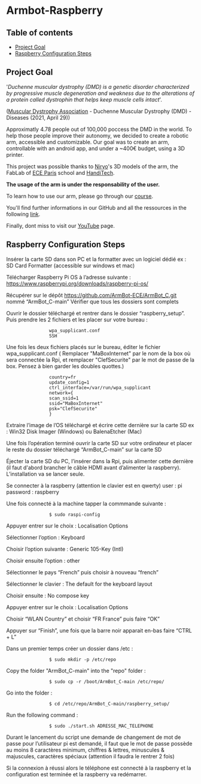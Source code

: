 # Armbot-Raspberry

## Table of contents
* [Project Goal](#project-goal)
* [Raspberry Configuration Steps](#raspberry-configuration-steps)

## Project Goal

'*Duchenne muscular dystrophy (DMD) is a genetic disorder characterized by progressive muscle degeneration and weakness due to the alterations of a protein called dystrophin that helps keep muscle cells intact*'. 

([Muscular Dystrophy Association](https://www.mda.org/disease/duchenne-muscular-dystrophy) - Duchenne Muscular Dystrophy (DMD) - Diseases (2021, April 29))

Approximatly 4.78 people out of 100,000 poccess the DMD in the world. To help those people improve their autonomy, we decided to create a robotic arm, accessible and customizable. Our goal was to create an arm, controllable with an android app, and under a ~400€ budget, using a 3D printer. 

This project was possible thanks to [Niryo](https://niryo.com/fr/)'s 3D models of the arm, the FabLab of [ECE Paris](https://www.ece.fr/) school and [HandiTech](https://handitech-france.fr/).

**The usage of the arm is under the responsability of the user.**

To learn how to use our arm, please go through our [course](https://rise.articulate.com/share/YxWGhuafWEo22Ty-tBzGM7W94fOSDhKb#/).

You'll find further informations in our GitHub and all the ressources in the following [link](https://drive.google.com/drive/folders/1EEAC_9meE7mFTIsfq7AG75mwahTAs3Wy?usp=sharing).

Finally, dont miss to visit our [YouTube](https://www.youtube.com/channel/UCcuagSu5sPNIdyUf5VJzb_w) page.


## Raspberry Configuration Steps

Insérer la carte SD dans son PC et la formatter avec un logiciel dédié 
ex : SD Card Formatter (accessible sur windows et mac) 

Télécharger Raspberry Pi OS à l’adresse suivante : 
https://www.raspberrypi.org/downloads/raspberry-pi-os/

Récupérer sur le dépôt https://github.com/ArmBot-ECE/ArmBot_C.git nommé “ArmBot_C-main”
Vérifier que tous les dossiers sont complets 

Ouvrir le dossier téléchargé et rentrer dans le dossier “raspberry_setup”. Puis prendre les 2 fichiers et les placer sur votre bureau :

					wpa_supplicant.conf
					SSH

Une fois les deux fichiers placés sur le bureau, éditer le fichier wpa_supplicant.conf ( Remplacer "MaBoxInternet" par le nom de la box où sera connectée la Rpi, et remplacer "ClefSecurite" par le mot de passe de la box. Pensez à bien garder les doubles quottes.)

					country=fr
					update_config=1
					ctrl_interface=/var/run/wpa_supplicant
					network={
					scan_ssid=1
					ssid="MaBoxInternet"
					psk="ClefSecurite"
					}

Extraire l’image de l’OS téléchargé et écrire cette dernière sur la carte SD 
ex : Win32 Disk Imager (Windows) ou BalenaEtcher (Mac)

Une fois l’opération terminé ouvrir la carte SD sur votre ordinateur et placer   le reste du dossier téléchargé “ArmBot_C-main” sur la carte SD

Éjecter la carte SD du PC, l’insérer dans la Rpi, puis alimenter cette dernière (il faut d'abord brancher le câble HDMI avant d’alimenter la raspberry). L’installation va se lancer seule.

Se connecter à la raspberry (attention le clavier est en qwerty)
						user : pi	password : raspberry

Une fois connecté à la machine tapper la commmande suivante : 
				
					$ sudo raspi-config 

Appuyer entrer sur le choix : 
					Localisation Options 
					
Sélectionner l’option : 
					Keyboard

Choisir l’option suivante : 
					Generic 105-Key (Intl) 
					
Choisir ensuite l’option : 
					other 

Sélectionner le pays “French” puis choisir à nouveau “french” 

Sélectionner le clavier : 
					The default for the keyboard layout 

Choisir ensuite :
					No compose key

Appuyer entrer sur le choix : 
					Localisation Options
					
Choisir “WLAN Country” et choisir “FR France” puis faire “OK”

Appuyer sur “Finish”, une fois que la barre noir apparait en-bas faire “CTRL + L”

Dans un premier temps créer un dossier dans /etc :

					$ sudo mkdir -p /etc/repo
	
Copy the folder "ArmBot_C-main" into the "repo" folder :

					$ sudo cp -r /boot/ArmBot_C-main /etc/repo/

Go into the folder :

					$ cd /etc/repo/ArmBot_C-main/raspberry_setup/
          
Run the following command : 
 					
					$ sudo ./start.sh ADRESSE_MAC_TELEPHONE

Durant le lancement du script une demande de changement de mot de passe pour l’utilisateur pi est demandé, il faut que le mot de passe possède au moins 8 caractères minimum, chiffres & lettres, minuscules & majuscules, caractères spéciaux (attention il faudra le rentrer 2 fois)  

Si la connexion à réussi alors le téléphone est connecté à la raspberry et la configuration est terminée et la raspberry va redémarrer.
